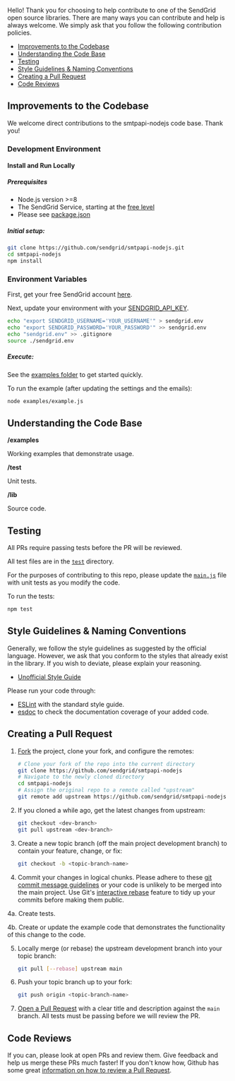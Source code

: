 Hello! Thank you for choosing to help contribute to one of the SendGrid open source libraries. There are many ways you can contribute and help is always welcome. We simply ask that you follow the following contribution policies.

- [Improvements to the Codebase](#improvements-to-the-codebase)
- [Understanding the Code Base](#understanding-the-codebase)
- [Testing](#testing)
- [Style Guidelines & Naming Conventions](#style_guidelines_and_naming_conventions)
- [Creating a Pull Request](#creating_a_pull_request)
- [Code Reviews](#code-reviews)

<a name="improvements-to-the-codebase"></a>
## Improvements to the Codebase

We welcome direct contributions to the smtpapi-nodejs code base. Thank you!

### Development Environment

#### Install and Run Locally

##### Prerequisites

- Node.js version >=8
- The SendGrid Service, starting at the [free level](https://sendgrid.com/free?source=smtpapi-nodejs)
- Please see [package.json](package.json)

##### Initial setup:

```bash
git clone https://github.com/sendgrid/smtpapi-nodejs.git
cd smtpapi-nodejs
npm install
```

### Environment Variables

First, get your free SendGrid account [here](https://sendgrid.com/free?source=smtpapi-nodejs).

Next, update your environment with your [SENDGRID_API_KEY](https://app.sendgrid.com/settings/api_keys).

```bash
echo "export SENDGRID_USERNAME='YOUR_USERNAME'" > sendgrid.env
echo "export SENDGRID_PASSWORD='YOUR_PASSWORD'" >> sendgrid.env
echo "sendgrid.env" >> .gitignore
source ./sendgrid.env
```

##### Execute:

See the [examples folder](examples) to get started quickly.

To run the example (after updating the settings and the emails):

```bash
node examples/example.js
```

<a name="understanding-the-codebase"></a>
## Understanding the Code Base

**/examples**

Working examples that demonstrate usage.

**/test**

Unit tests.

**/lib**

Source code.

<a name="testing"></a>
## Testing

All PRs require passing tests before the PR will be reviewed.

All test files are in the [`test`](test) directory.

For the purposes of contributing to this repo, please update the [`main.js`](test/main.js) file with unit tests as you modify the code.

To run the tests:

```bash
npm test
```

<a name="style-guidelines-and-naming-conventions"></a>
## Style Guidelines & Naming Conventions

Generally, we follow the style guidelines as suggested by the official language. However, we ask that you conform to the styles that already exist in the library. If you wish to deviate, please explain your reasoning.

- [Unofficial Style Guide](https://github.com/felixge/node-style-guide)

Please run your code through:

- [ESLint](http://eslint.org/) with the standard style guide.
- [esdoc](USAGE.md) to check the documentation coverage of your added code.

## Creating a Pull Request<a name="creating-a-pull-request"></a>

1. [Fork](https://help.github.com/fork-a-repo/) the project, clone your fork,
   and configure the remotes:

   ```bash
   # Clone your fork of the repo into the current directory
   git clone https://github.com/sendgrid/smtpapi-nodejs
   # Navigate to the newly cloned directory
   cd smtpapi-nodejs
   # Assign the original repo to a remote called "upstream"
   git remote add upstream https://github.com/sendgrid/smtpapi-nodejs
   ```

2. If you cloned a while ago, get the latest changes from upstream:

   ```bash
   git checkout <dev-branch>
   git pull upstream <dev-branch>
   ```

3. Create a new topic branch (off the main project development branch) to
   contain your feature, change, or fix:

   ```bash
   git checkout -b <topic-branch-name>
   ```

4. Commit your changes in logical chunks. Please adhere to these [git commit
   message guidelines](http://tbaggery.com/2008/04/19/a-note-about-git-commit-messages.html)
   or your code is unlikely to be merged into the main project. Use Git's
   [interactive rebase](https://help.github.com/articles/interactive-rebase)
   feature to tidy up your commits before making them public.

4a. Create tests.

4b. Create or update the example code that demonstrates the functionality of this change to the code.

5. Locally merge (or rebase) the upstream development branch into your topic branch:

   ```bash
   git pull [--rebase] upstream main
   ```

6. Push your topic branch up to your fork:

   ```bash
   git push origin <topic-branch-name>
   ```

7. [Open a Pull Request](https://help.github.com/articles/using-pull-requests/)
   with a clear title and description against the `main` branch. All tests must be passing before we will review the PR.

<a name="code-reviews"></a>
## Code Reviews

If you can, please look at open PRs and review them. Give feedback and help us merge these PRs much faster! If you don't know how, Github has some great [information on how to review a Pull Request](https://help.github.com/articles/about-pull-request-reviews).
